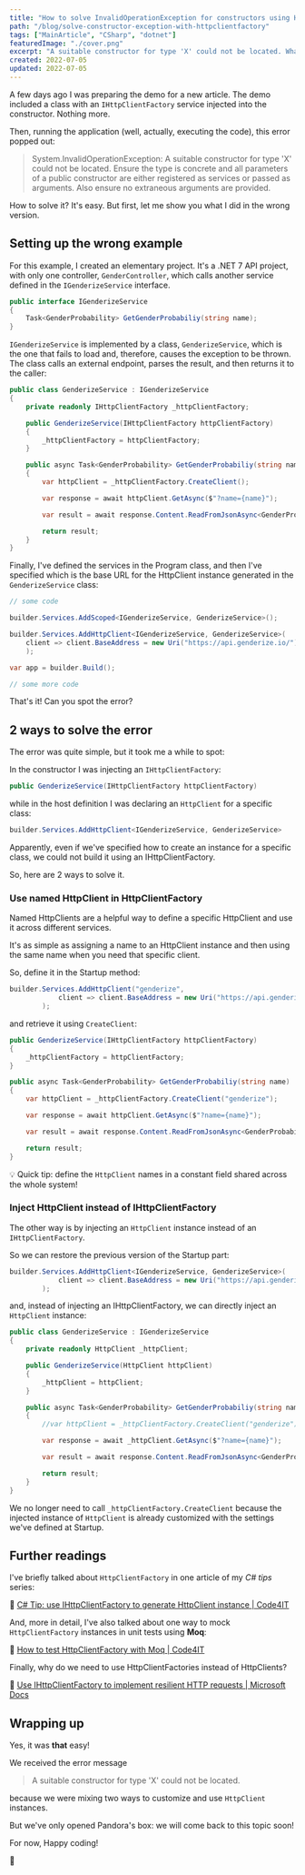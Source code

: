 ```yaml
---
title: "How to solve InvalidOperationException for constructors using HttpClientFactory in C#"
path: "/blog/solve-constructor-exception-with-httpclientfactory"
tags: ["MainArticle", "CSharp", "dotnet"]
featuredImage: "./cover.png"
excerpt: "A suitable constructor for type 'X' could not be located. What a strange error message! Luckily it's easy to solve."
created: 2022-07-05
updated: 2022-07-05
---
```


A few days ago I was preparing the demo for a new article. The demo included a class with an `IHttpClientFactory` service injected into the constructor. Nothing more.

Then, running the application (well, actually, executing the code), this error popped out:

> System.InvalidOperationException: A suitable constructor for type 'X' could not be located. Ensure the type is concrete and all parameters of a public constructor are either registered as services or passed as arguments. Also ensure no extraneous arguments are provided.

How to solve it? It's easy. But first, let me show you what I did in the wrong version.

## Setting up the wrong example

For this example, I created an elementary project.
It's a .NET 7 API project, with only one controller, `GenderController`, which calls another service defined in the `IGenderizeService` interface.

```cs
public interface IGenderizeService
{
    Task<GenderProbability> GetGenderProbabiliy(string name);
}
```

`IGenderizeService` is implemented by a class, `GenderizeService`, which is the one that fails to load and, therefore, causes the exception to be thrown. The class calls an external endpoint, parses the result, and then returns it to the caller:

```cs
public class GenderizeService : IGenderizeService
{
    private readonly IHttpClientFactory _httpClientFactory;

    public GenderizeService(IHttpClientFactory httpClientFactory)
    {
        _httpClientFactory = httpClientFactory;
    }

    public async Task<GenderProbability> GetGenderProbabiliy(string name)
    {
        var httpClient = _httpClientFactory.CreateClient();

        var response = await httpClient.GetAsync($"?name={name}");

        var result = await response.Content.ReadFromJsonAsync<GenderProbability>();

        return result;
    }
}
```

Finally, I've defined the services in the Program class, and then I've specified which is the base URL for the HttpClient instance generated in the `GenderizeService` class:

```cs
// some code

builder.Services.AddScoped<IGenderizeService, GenderizeService>();

builder.Services.AddHttpClient<IGenderizeService, GenderizeService>(
    client => client.BaseAddress = new Uri("https://api.genderize.io/")
    );

var app = builder.Build();

// some more code
```

That's it! Can you spot the error?

## 2 ways to solve the error

The error was quite simple, but it took me a while to spot:

In the constructor I was injecting an `IHttpClientFactory`:

```cs
public GenderizeService(IHttpClientFactory httpClientFactory)
```

while in the host definition I was declaring an `HttpClient` for a specific class:

```cs
builder.Services.AddHttpClient<IGenderizeService, GenderizeService>
```

Apparently, even if we've specified how to create an instance for a specific class, we could not build it using an IHttpClientFactory.

So, here are 2 ways to solve it.

### Use named HttpClient in HttpClientFactory

Named HttpClients are a helpful way to define a specific HttpClient and use it across different services.

It's as simple as assigning a name to an HttpClient instance and then using the same name when you need that specific client.

So, define it in the Startup method:

```cs
builder.Services.AddHttpClient("genderize",
            client => client.BaseAddress = new Uri("https://api.genderize.io/")
        );
```

and retrieve it using `CreateClient`:

```cs
public GenderizeService(IHttpClientFactory httpClientFactory)
{
    _httpClientFactory = httpClientFactory;
}

public async Task<GenderProbability> GetGenderProbabiliy(string name)
{
    var httpClient = _httpClientFactory.CreateClient("genderize");

    var response = await httpClient.GetAsync($"?name={name}");

    var result = await response.Content.ReadFromJsonAsync<GenderProbability>();

    return result;
}
```

💡 Quick tip: define the `HttpClient` names in a constant field shared across the whole system!

### Inject HttpClient instead of IHttpClientFactory

The other way is by injecting an `HttpClient` instance instead of an `IHttpClientFactory`.

So we can restore the previous version of the Startup part:

```cs
builder.Services.AddHttpClient<IGenderizeService, GenderizeService>(
            client => client.BaseAddress = new Uri("https://api.genderize.io/")
        );
```

and, instead of injecting an IHttpClientFactory, we can directly inject an `HttpClient` instance:

```cs
public class GenderizeService : IGenderizeService
{
    private readonly HttpClient _httpClient;

    public GenderizeService(HttpClient httpClient)
    {
        _httpClient = httpClient;
    }

    public async Task<GenderProbability> GetGenderProbabiliy(string name)
    {
        //var httpClient = _httpClientFactory.CreateClient("genderize");

        var response = await _httpClient.GetAsync($"?name={name}");

        var result = await response.Content.ReadFromJsonAsync<GenderProbability>();

        return result;
    }
}
```

We no longer need to call `_httpClientFactory.CreateClient` because the injected instance of `HttpClient` is already customized with the settings we've defined at Startup.

## Further readings

I've briefly talked about `HttpClientFactory` in one article of my _C# tips_ series:

🔗 [C# Tip: use IHttpClientFactory to generate HttpClient instance | Code4IT](https://www.code4it.dev/csharptips/use-httpclientfactory-instead-of-httpclient)

And, more in detail, I've also talked about one way to mock `HttpClientFactory` instances in unit tests using **Moq**:

🔗 [How to test HttpClientFactory with Moq | Code4IT](https://www.code4it.dev/blog/testing-httpclientfactory-moq)

Finally, why do we need to use HttpClientFactories instead of HttpClients?

🔗 [Use IHttpClientFactory to implement resilient HTTP requests | Microsoft Docs](https://docs.microsoft.com/en-us/dotnet/architecture/microservices/implement-resilient-applications/use-httpclientfactory-to-implement-resilient-http-requests)

## Wrapping up

Yes, it was **that** easy!

We received the error message

> A suitable constructor for type 'X' could not be located.

because we were mixing two ways to customize and use `HttpClient` instances.

But we've only opened Pandora's box: we will come back to this topic soon!

For now, Happy coding!

🐧
